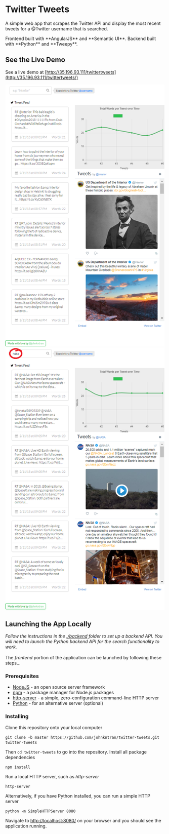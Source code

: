 # Twitter Tweets
<p>A simple web app that scrapes the Twitter API and display the most recent tweets for a @Twitter username that is searched.</p>
<p>Frontend built with **AngularJS** and **Semantic UI**. Backend built with **Python** and **Tweepy**.</p>

## See the Live Demo
See a live demo at [http://35.196.93.111/twittertweets](http://35.196.93.111/twittertweets/)
<p align="left">
  <a href="http://35.196.93.111/twittertweets/">
    <img src="./images/twitter_app1.png" alt="Screenshot of App">
    <img src="./images/twitter_app2.png" alt="Screenshot of App Search">
  </a>
</p>

## Launching the App Locally
*Follow the instructions in the [./backend](./backend) folder to set up a backend API.*
*You will need to launch the Python backend API for the search functionality to work.*
<br><br>
The *frontend* portion of the application can be launched by following these steps...

### Prerequisites
* [NodeJS](https://nodejs.org/en/download/) - an open source server framework
* [npm](https://www.npmjs.com/get-npm) - a package manager for Node.js packages
* [http-server](https://www.npmjs.com/package/http-server) - a simple, zero-configuration command-line HTTP server
* [Python](https://www.python.org/downloads/) - for an alternative server (optional)

### Installing
Clone this repository onto your local computer
```
git clone -b master https://github.com/johnkntran/twitter-tweets.git twitter-tweets
```
Then `cd twitter-tweets` to go into the repository.
Install all package dependencies
```
npm install
```
Run a local HTTP server, such as *http-server*
```
http-server
```
Alternatively, if you have Python installed, you can run a simple HTTP server
```
python -m SimpleHTTPServer 8080
```
Navigate to [http://localhost:8080/](http://localhost:8080/) on your browser and you should see the application running.
